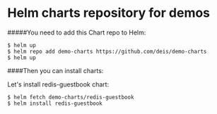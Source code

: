 # Helm charts repository for demos

#####You need to add this Chart repo to Helm:
```console
$ helm up
$ helm repo add demo-charts https://github.com/deis/demo-charts
$ helm up
```

####Then you can install charts:

Let's install redis-guestbook chart:
```
$ helm fetch demo-charts/redis-guestbook
$ helm install redis-guestbook
```
